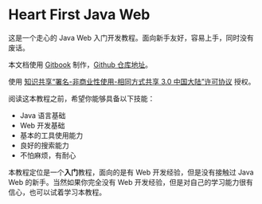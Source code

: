 Heart First Java Web
====================

这是一个走心的 Java Web 入门开发教程。面向新手友好，容易上手，同时没有废话。


本文档使用 [Gitbook](https://github.com/GitbookIO/gitbook) 制作，[Github 仓库地址](https://github.com/skyline75489/Heart-First-JavaWeb)。

使用 [知识共享“署名-非商业性使用-相同方式共享 3.0 中国大陆”许可协议](https://creativecommons.org/licenses/by-nc-sa/3.0/cn/) 授权。

阅读这本教程之前，希望你能够具备以下技能：

* Java 语言基础
* Web 开发基础
* 基本的工具使用能力
* 良好的搜索能力
* 不怕麻烦，有耐心

本教程定位是一个**入门**教程，面向的是有 Web 开发经验，但是没有接触过 Java Web 的新手。当然如果你完全没有 Web 开发经验，但是对自己的学习能力很有信心，也可以试着学习本教程。


